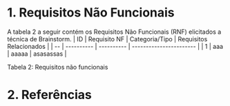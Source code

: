 # 1. Requisitos Não Funcionais

A tabela 2 a seguir contém os Requisitos Não Funcionais (RNF) elicitados a técnica de Brainstorm.
| ID |  Requisito NF | Categoria/Tipo | Requisitos Relacionados |
| -- | ---------- | ---------- | ----------------------- |
| 1  | aaa        | aaaaa      | asasassas               |

Tabela 2: Requisitos não funcionais

# 2. Referências
